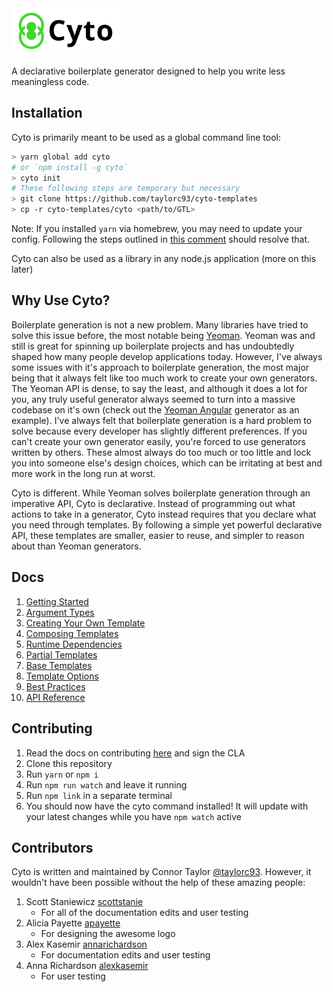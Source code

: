 <img src="logo.png" height="75"/>

A declarative boilerplate generator designed to help you write less meaningless code.

<Put a screen capture of some cool usage here>

## Installation

Cyto is primarily meant to be used as a global command line tool:

```bash
> yarn global add cyto
# or `npm install -g cyto`
> cyto init
# These following steps are temporary but necessary
> git clone https://github.com/taylorc93/cyto-templates
> cp -r cyto-templates/cyto <path/to/GTL>
```

Note: If you installed `yarn` via homebrew, you may need to update your config. Following the steps outlined in [this comment](https://github.com/yarnpkg/yarn/issues/1321#issuecomment-283495343) should resolve that.

Cyto can also be used as a library in any node.js application (more on this later)

## Why Use Cyto?

Boilerplate generation is not a new problem. Many libraries have tried to solve this issue before, the most notable being [Yeoman](http://yeoman.io/). Yeoman was and still is great for spinning up boilerplate projects and has undoubtedly shaped how many people develop applications today. However, I've always some issues with it's approach to boilerplate generation, the most major being that it always felt like too much work to create your own generators. The Yeoman API is dense, to say the least, and although it does a lot for you, any truly useful generator always seemed to turn into a massive codebase on it's own (check out the [Yeoman Angular](https://github.com/yeoman/generator-angular) generator as an example). I've always felt that boilerplate generation is a hard problem to solve because every developer has slightly different preferences. If you can't create your own generator easily, you're forced to use generators written by others. These almost always do too much or too little and lock you into someone else's design choices, which can be irritating at best and more work in the long run at worst.

Cyto is different. While Yeoman solves boilerplate generation through an imperative API, Cyto is declarative. Instead of programming out what actions to take in a generator, Cyto instead requires that you declare what you need through templates. By following a simple yet powerful declarative API, these templates are smaller, easier to reuse, and simpler to reason about than Yeoman generators.

## Docs

1. [Getting Started](docs/gettingStarted.md)
2. [Argument Types](docs/arguments.md)
3. [Creating Your Own Template](docs/creatingTemplates.md)
4. [Composing Templates](docs/composing.md)
5. [Runtime Dependencies](docs/runtimeDependencies.md)
6. [Partial Templates](docs/partialTemplates.md)
7. [Base Templates](docs/baseTemplates.md)
8. [Template Options](docs/options.md)
9. [Best Practices](docs/bestPractices.md)
10. [API Reference](docs/reference.md)

## Contributing
1. Read the docs on contributing [here](CONTRIBUTING.md) and sign the CLA
1. Clone this repository
1. Run `yarn` or `npm i`
1. Run `npm run watch` and leave it running
1. Run `npm link` in a separate terminal
1. You should now have the cyto command installed! It will update with your latest changes while you have `npm watch` active

## Contributors
Cyto is written and maintained by Connor Taylor [@taylorc93](https://github.com/taylorc93). However, it wouldn't have been possible without the help of these amazing people:

1. Scott Staniewicz [scottstanie](https://github.com/scottstanie)
    - For all of the documentation edits and user testing
1. Alicia Payette [apayette](https://github.com/apayette)
    - For designing the awesome logo
1. Alex Kasemir [annarichardson](https://github.com/annarichardson)
    - For documentation edits and user testing
1. Anna Richardson [alexkasemir](https://github.com/alexkasemir)
    - For user testing
